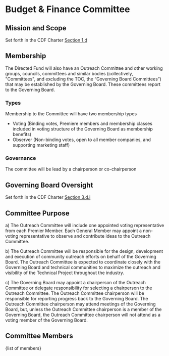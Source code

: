 # Budget & Finance  Committee

## Mission and Scope

Set forth in the CDF Charter [Section 1.d](https://github.com/cdfoundation/charter/blob/master/CHARTER.md#1-mission-and-scope-of-the-continuous-delivery-foundation-the-foundation-or-alternatively-the-directed-fund)

## Membership

The Directed Fund will also have an Outreach Committee and other working groups, councils, committees and similar bodies (collectively, "Committees", and excluding the TOC, the “Governing Board Committees”) that may be established by the Governing Board. These committees report to the Governing Board.

### Types

Membership to the Committee will have two membership types

* Voting (Binding votes, Premiere members and membership classes included in voting structure of the Governing Board as membership benefits)
* Observer (Non-binding votes, open to all member companies, and supporting marketing staff)

### Governance

The committee will be lead by a chairperson or co-chairperson

## Governing Board Oversight

Set forth in the CDF Charter [Section 3.d.i](https://github.com/cdfoundation/charter/blob/master/CHARTER.md#3-governing-board)

## Committee Purpose

a) The Outreach Committee will include one appointed voting representative from each Premier Member. Each General Member may appoint a non-voting representative to observe and contribute ideas to the Outreach Committee.

b) The Outreach Committee will be responsible for the design, development and execution of community outreach efforts on behalf of the Governing Board. The Outreach Committee is expected to coordinate closely with the Governing Board and technical communities to maximize the outreach and visibility of the Technical Project throughout the industry.

c) The Governing Board may appoint a chairperson of the Outreach Committee or delegate responsibility for selecting a chairperson to the Outreach Committee. The Outreach Committee chairperson will be responsible for reporting progress back to the Governing Board. The Outreach Committee chairperson may attend meetings of the Governing Board, but, unless the Outreach Committee chairperson is a member of the Governing Board, the Outreach Committee chairperson will not attend as a voting member of the Governing Board.

## Committee Members

{list of members}
